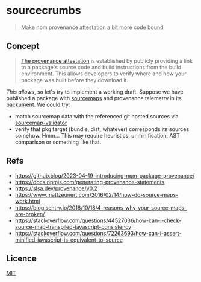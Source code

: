 # sourcecrumbs
> Make npm provenance attestation a bit more code bound

## Concept
> [The provenance attestation](https://docs.npmjs.com/generating-provenance-statements) is established by publicly providing a link to a package's source code and build instructions from the build environment. This allows developers to verify where and how your package was built before they download it.

_This allows_, so let's try to implement a working draft. Suppose we have published a package with [sourcemaps](https://sourcemaps.info/spec.html) and provenance telemetry in its [packument](https://github.com/npm/registry/blob/master/docs/responses/package-metadata.md).
We could try:
* match sourcemap data with the referenced git hosted sources via [sourcemap-validator](https://www.npmjs.com/package/sourcemap-validator)
* verify that pkg target (bundle, dist, whatever) corresponds its sources somehow. Hmm... This may require heuristics, unminification, AST comparison or something like that.

## Refs
* https://github.blog/2023-04-19-introducing-npm-package-provenance/
* https://docs.npmjs.com/generating-provenance-statements
* https://slsa.dev/provenance/v0.2
* https://www.mattzeunert.com/2016/02/14/how-do-source-maps-work.html
* https://blog.sentry.io/2018/10/18/4-reasons-why-your-source-maps-are-broken/
* https://stackoverflow.com/questions/44527036/how-can-i-check-source-map-transpiled-javascript-consistency
* https://stackoverflow.com/questions/72263693/how-can-i-assert-minified-javascript-is-equivalent-to-source

## Licence
[MIT](./LICENSE)
